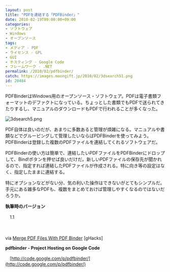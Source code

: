 ```yaml
---
layout: post
title: "PDFを連結する「PDFBinder」"
date: 2010-02-19T09:00:00+09:00
categories:
- ソフトウェア
- Windows
- オープンソース
tags: 
- メディア - PDF
- ライセンス - GPL
- GUI
- ホスティング - Google Code
- フレームワーク - .NET
permalink: /2010/02/pdfbinder/
catch: https://images.moongift.jp/2010/02/3dsearch51.png
id: 20484
---
```

PDFBinderはWindows用のオープンソース・ソフトウェア。PDFは電子書類フォーマットのデファクトになっている。ちょっとした書類でもPDFで送られてきたりするし、マニュアルのダウンロードもPDFで行われることが多くなった。

  

![3dsearch5.png](https://images.moongift.jp/2010/02/3dsearch51.png)

  

PDF自体は良いのだが、あまりに多数あると管理が煩雑になる。マニュアルや書類などでグルーピングして管理したいならばPDFBinderを使ってみよう。PDFBinderは登録した複数のPDFファイルを連結してくれるソフトウェアだ。

  
<!--more-->

PDFBinderの使い方は簡単で、連結したいPDFファイルをPDFBinderにドロップして、Bind!ボタンを押せば良いだけだ。新しいPDFファイルの保存先が聞かれるので、指定すれば連結したPDFファイルが作成される。特に向き等の設定はなく、指定したままに連結する。

  

特にオプションなどがない分、気の利いた操作はできないがとてもシンプルだ。手元にある雑多なPDFも、複数をまとめておけば管理しやすくなるのではないだろうか。

  

**執筆時のバージョン**  
  
　1.1

  

　

  

via [Merge PDF Files With PDF Binder](http://www.ghacks.net/2010/02/14/merge-pdf-files-with-pdf-binder/) [gHacks]

  

**pdfbinder - Project Hosting on Google Code**  
  
　[http://code.google.com/p/pdfbinder/](http://code.google.com/p/pdfbinder/)

  
